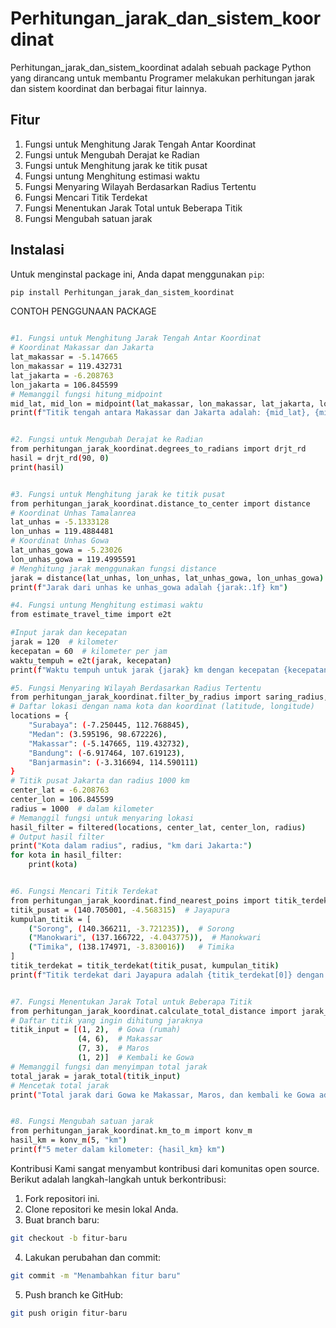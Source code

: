 # Perhitungan_jarak_dan_sistem_koordinat

Perhitungan_jarak_dan_sistem_koordinat adalah sebuah package Python yang dirancang untuk membantu Programer melakukan perhitungan jarak dan sistem koordinat dan berbagai fitur lainnya.

## Fitur

1. Fungsi untuk Menghitung Jarak Tengah Antar Koordinat
2. ⁠⁠Fungsi untuk Mengubah Derajat ke Radian
3. ⁠Fungsi untuk Menghitung jarak ke titik pusat
4. ⁠Fungsi untung Menghitung estimasi waktu
5. ⁠Fungsi Menyaring Wilayah Berdasarkan Radius Tertentu
6. ⁠Fungsi Mencari Titik Terdekat
7. ⁠Fungsi Menentukan Jarak Total untuk Beberapa Titik
5. Fungsi Mengubah satuan jarak

## Instalasi

Untuk menginstal package ini, Anda dapat menggunakan `pip`:

```bash
pip install Perhitungan_jarak_dan_sistem_koordinat
```
CONTOH PENGGUNAAN PACKAGE
```bash

#1. Fungsi untuk Menghitung Jarak Tengah Antar Koordinat
# Koordinat Makassar dan Jakarta
lat_makassar = -5.147665
lon_makassar = 119.432731
lat_jakarta = -6.208763
lon_jakarta = 106.845599
# Memanggil fungsi hitung_midpoint
mid_lat, mid_lon = midpoint(lat_makassar, lon_makassar, lat_jakarta, lon_jakarta)
print(f"Titik tengah antara Makassar dan Jakarta adalah: {mid_lat}, {mid_lon}")


#2. ⁠⁠Fungsi untuk Mengubah Derajat ke Radian
from perhitungan_jarak_koordinat.degrees_to_radians import drjt_rd
hasil = drjt_rd(90, 0)
print(hasil)


#3. ⁠Fungsi untuk Menghitung jarak ke titik pusat
from perhitungan_jarak_koordinat.distance_to_center import distance
# Koordinat Unhas Tamalanrea
lat_unhas = -5.1333128
lon_unhas = 119.4884481
# Koordinat Unhas Gowa
lat_unhas_gowa = -5.23026
lon_unhas_gowa = 119.4995591
# Menghitung jarak menggunakan fungsi distance
jarak = distance(lat_unhas, lon_unhas, lat_unhas_gowa, lon_unhas_gowa)
print(f"Jarak dari unhas ke unhas_gowa adalah {jarak:.1f} km")

#4. ⁠Fungsi untung Menghitung estimasi waktu
from estimate_travel_time import e2t

#Input jarak dan kecepatan
jarak = 120  # kilometer
kecepatan = 60  # kilometer per jam
waktu_tempuh = e2t(jarak, kecepatan)
print(f"Waktu tempuh untuk jarak {jarak} km dengan kecepatan {kecepatan} km/jam adalah: {waktu_tempuh}")

#5. ⁠Fungsi Menyaring Wilayah Berdasarkan Radius Tertentu
from perhitungan_jarak_koordinat.filter_by_radius import saring_radius, filtered
# Daftar lokasi dengan nama kota dan koordinat (latitude, longitude)
locations = {
    "Surabaya": (-7.250445, 112.768845),
    "Medan": (3.595196, 98.672226),
    "Makassar": (-5.147665, 119.432732),
    "Bandung": (-6.917464, 107.619123),
    "Banjarmasin": (-3.316694, 114.590111)
}
# Titik pusat Jakarta dan radius 1000 km
center_lat = -6.208763
center_lon = 106.845599
radius = 1000  # dalam kilometer
# Memanggil fungsi untuk menyaring lokasi
hasil_filter = filtered(locations, center_lat, center_lon, radius)
# Output hasil filter
print("Kota dalam radius", radius, "km dari Jakarta:")
for kota in hasil_filter:
    print(kota)


#6. ⁠Fungsi Mencari Titik Terdekat
from perhitungan_jarak_koordinat.find_nearest_poins import titik_terdekat
titik_pusat = (140.705001, -4.568315)  # Jayapura
kumpulan_titik = [
    ("Sorong", (140.366211, -3.721235)),  # Sorong
    ("Manokwari", (137.166722, -4.043775)),  # Manokwari
    ("Timika", (138.174971, -3.830016))   # Timika
]
titik_terdekat = titik_terdekat(titik_pusat, kumpulan_titik)
print(f"Titik terdekat dari Jayapura adalah {titik_terdekat[0]} dengan koordinat {titik_terdekat[1]}")


#7. ⁠Fungsi Menentukan Jarak Total untuk Beberapa Titik
from perhitungan_jarak_koordinat.calculate_total_distance import jarak_total
# Daftar titik yang ingin dihitung jaraknya
titik_input = [(1, 2),  # Gowa (rumah)
               (4, 6),  # Makassar
               (7, 3),  # Maros
               (1, 2)]  # Kembali ke Gowa
# Memanggil fungsi dan menyimpan total jarak
total_jarak = jarak_total(titik_input)
# Mencetak total jarak
print("Total jarak dari Gowa ke Makassar, Maros, dan kembali ke Gowa adalah:", total_jarak)


#8. Fungsi Mengubah satuan jarak
from perhitungan_jarak_koordinat.km_to_m import konv_m
hasil_km = konv_m(5, "km")
print(f"5 meter dalam kilometer: {hasil_km} km")

```
Kontribusi
Kami sangat menyambut kontribusi dari komunitas open source. Berikut adalah langkah-langkah untuk berkontribusi:

1. Fork repositori ini.
2. Clone repositori ke mesin lokal Anda.
3. Buat branch baru:
```bash
git checkout -b fitur-baru
```
4. Lakukan perubahan dan commit:
```bash
git commit -m "Menambahkan fitur baru"
```
5. Push branch ke GitHub:
```bash
git push origin fitur-baru



